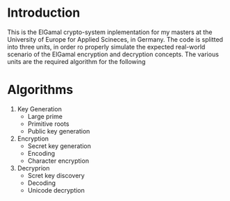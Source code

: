 # Introduction

This is the ElGamal crypto-system inplementation for my masters at the University of Europe for Applied Scineces, in Germany. The code is splitted into three units, in order ro properly simulate the expected real-world scenario of the ElGamal encryption and decryption concepts. 
The various units are the required algorithm for the following

# Algorithms

1. Key Generation
   - Large prime
   - Primitive roots
   - Public key generation
2. Encryption
   - Secret key generation
   - Encoding
   - Character encryption
3. Decryprion
   - Scret key discovery
   - Decoding 
   - Unicode decryption 